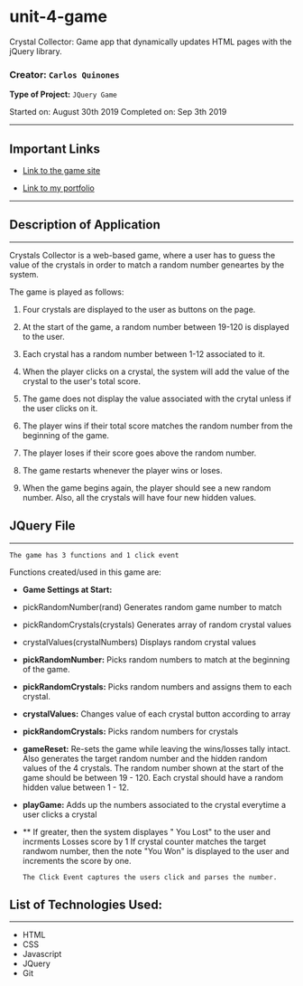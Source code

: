 # unit-4-game
Crystal Collector: Game app that dynamically updates HTML pages with the jQuery library.

### **Creator:** `Carlos Quinones`
**Type of Project:** `JQuery Game`

Started on: August 30th 2019
Completed on: Sep 3th 2019
- - -

## Important Links

* [Link to the game site](https://ceq2000.github.io/unit-4-game)

* [Link to my portfolio](https://ceq2000.github.io/portfolio/portfolio.html)

- - -
## Description of Application
- - -

Crystals Collector is a web-based game, where a user has to guess the value of the crystals in order to match a random number geneartes by the system. 

The game is played as follows:

1. Four crystals are displayed to the user as buttons on the page. 

2. At the start of the game, a random number between 19-120 is displayed to the user. 

3. Each crystal has a random number between 1-12 associated to it. 

4. When the player clicks on a crystal, the system will add the value of the crystal to the user's total score.

5. The game does not display the value associated with the crytal unless if the user clicks on it. 

6. The player wins if their total score matches the random number from the beginning of the game.

7. The player loses if their score goes above the random number.

8. The game restarts whenever the player wins or loses.

9. When the game begins again, the player should see a new random number. Also, all the crystals will have four new hidden values. 

## JQuery File
- - -
`The game has 3 functions and 1 click event`

Functions created/used in this game are:

- **Game Settings at Start:**
 - pickRandomNumber(rand) Generates random game number to match
 - pickRandomCrystals(crystals) Generates array of random crystal values
 - crystalValues(crystalNumbers) Displays random crystal values

- **pickRandomNumber:** Picks random numbers to match at the beginning of the game.

- **pickRandomCrystals:** Picks random numbers and assigns them to each crystal.

- **crystalValues:** Changes value of each crystal button according to array

- **pickRandomCrystals:** Picks random numbers for crystals

- **gameReset:** Re-sets the game while leaving the wins/losses tally intact. Also generates the target random number and the hidden random values of the 4 crystals. The random number shown at the start of the game should be between 19 - 120.
Each crystal should have a random hidden value between 1 - 12.

- **playGame:** Adds up the numbers associated to the crystal everytime a user clicks a crystal

- ** If greater,  then the system displayes " You Lost" to the user and incrments Losses score by 1
If crystal counter matches the target randwom number, then the note "You Won" is displayed to the user and increments the score by one. 

      The Click Event captures the users click and parses the number.


## List of Technologies Used:
- - - 
- HTML 
- CSS
- Javascript
- JQuery
- Git
